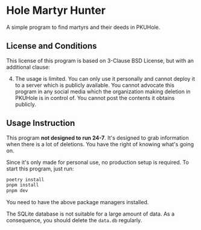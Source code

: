 # Hole Martyr Hunter

A simple program to find martyrs and their deeds in PKUHole.

## License and Conditions

This license of this program is based on 3-Clause BSD License, but with an additional clause:

4. The usage is limited. You can only use it personally and cannot deploy it to a server which is publicly available. You cannot advocate this program in any social media which the organization making deletion in PKUHole is in control of. You cannot post the contents it obtains publicly.

## Usage Instruction

This program **not designed to run 24-7**. It's designed to grab information when there is a lot of deletions. You have the right of knowing what's going on.

Since it's only made for personal use, no production setup is required. To start this program, just run:

```sh
poetry install
pnpm install
pnpm dev
```

You need to have the above package managers installed.

The SQLite database is not suitable for a large amount of data. As a consequence, you should delete the `data.db` regularly.
